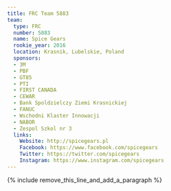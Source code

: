 ```yaml
---
title: FRC Team 5883
team:
  type: FRC
  number: 5883
  name: Spice Gears
  rookie_year: 2016
  location: Krasnik, Lubelskie, Poland
  sponsors:
  - 3M
  - PBF
  - GT85
  - PTI
  - FIRST CANADA
  - CEWAR
  - Bank Spoldzielczy Ziemi Krasnickiej
  - FANUC
  - Wschodni Klaster Innowacji
  - NABOR
  - Zespol Szkol nr 3
  links:
    Website: http://spicegears.pl
    Facebook: https://www.facebook.com/spicegears
    Twitter: https://twitter.com/spicegears
    Instagram: https://www.instagram.com/spicegears
---
```


{% include remove_this_line_and_add_a_paragraph %}